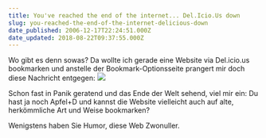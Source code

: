 ```yaml
---
title: You've reached the end of the internet... Del.Icio.Us down
slug: you-reached-the-end-of-the-internet-delicious-down
date_published: 2006-12-17T22:24:51.000Z
date_updated: 2018-08-22T09:37:55.000Z
---
```


Wo gibt es denn sowas? Da wollte ich gerade eine Website via Del.icio.us bookmarken und anstelle der Bookmark-Optionsseite prangert mir doch diese Nachricht entgegen:
[![](//img185.imageshack.us/img185/1397/bild2ev9.jpg)](http://img185.imageshack.us/img185/1397/bild2ev9.jpg)

Schon fast in Panik geratend und das Ende der Welt sehend, viel mir ein: Du hast ja noch Apfel+D und kannst die Website vielleicht auch auf alte, herkömmliche Art und Weise bookmarken?

Wenigstens haben Sie Humor, diese Web Zwonuller.
